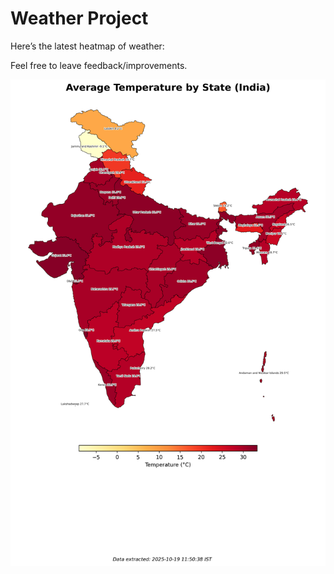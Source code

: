 # Weather Project

Here’s the latest heatmap of weather:

Feel free to leave feedback/improvements.

![India Heatmap](docs/assets/india_heatmap.png?v=F48338)
